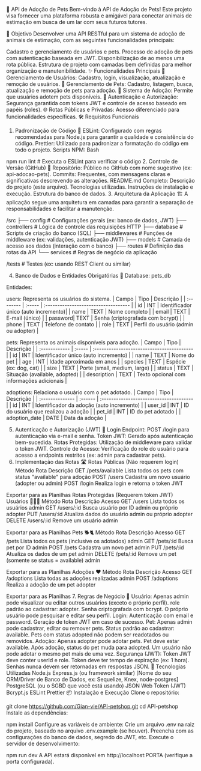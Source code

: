 🐾 API de Adoção de Pets
Bem-vindo à API de Adoção de Pets! Este projeto visa fornecer uma plataforma robusta e amigável para conectar animais de estimação em busca de um lar com seus futuros tutores.

🎯 Objetivo
Desenvolver uma API RESTful para um sistema de adoção de animais de estimação, com as seguintes funcionalidades principais:

Cadastro e gerenciamento de usuários e pets.
Processo de adoção de pets com autenticação baseada em JWT.
Disponibilização de ao menos uma rota pública.
Estrutura de projeto com camadas bem definidas para melhor organização e manutenibilidade.
✨ Funcionalidades Principais
👤 Gerenciamento de Usuários: Cadastro, login, visualização, atualização e remoção de usuários.
🐶 Gerenciamento de Pets: Cadastro, listagem, busca, atualização e remoção de pets para adoção.
🤝 Sistema de Adoção: Permite que usuários adotem pets disponíveis.
🔐 Autenticação e Autorização: Segurança garantida com tokens JWT e controle de acesso baseado em papéis (roles).
🌐 Rotas Públicas e Privadas: Acesso diferenciado para funcionalidades específicas.
🛠️ Requisitos Funcionais
1. Padronização de Código 🧹
ESLint: Configurado com regras recomendadas para Node.js para garantir a qualidade e consistência do código.
Prettier: Utilizado para padronizar a formatação do código em todo o projeto.
Scripts NPM:
Bash

npm run lint # Executa o ESLint para verificar o código
2. Controle de Versão (GitHub) 🐙
Repositório: Público no GitHub com nome sugestivo (ex: api-adocao-pets).
Commits: Frequentes, com mensagens claras e significativas descrevendo as alterações.
README.md Completo:
Descrição do projeto (este arquivo).
Tecnologias utilizadas.
Instruções de instalação e execução.
Estrutura do banco de dados.
3. Arquitetura da Aplicação 🏗️
A aplicação segue uma arquitetura em camadas para garantir a separação de responsabilidades e facilitar a manutenção.

/src
├── config          # Configurações gerais (ex: banco de dados, JWT)
├── controllers     # Lógica de controle das requisições HTTP
├── database        # Scripts de criação do banco (SQL)
├── middlewares     # Funções de middleware (ex: validações, autenticação JWT)
├── models          # Camada de acesso aos dados (interação com o banco)
├── routes          # Definição das rotas da API
└── services        # Regras de negócio da aplicação

/tests              # Testes (ex: usando REST Client ou similar)

4. Banco de Dados e Entidades Obrigatórias 💾
Database: pets_db

Entidades:

users: Representa os usuários do sistema.
| Campo     | Tipo   | Descrição                            |
| :-------- | :----- | :----------------------------------- |
| id      | INT  | Identificador único (auto incremento)|
| name    | TEXT | Nome completo                        |
| email   | TEXT | E-mail (único)                       |
| password| TEXT | Senha (criptografada com bcrypt)     |
| phone   | TEXT | Telefone de contato                  |
| role    | TEXT | Perfil do usuário (admin ou adopter) |

pets: Representa os animais disponíveis para adoção.
| Campo         | Tipo   | Descrição                                  |
| :------------ | :----- | :----------------------------------------- |
| id          | INT  | Identificador único (auto incremento)      |
| name        | TEXT | Nome do pet                                |
| age         | INT  | Idade aproximada em anos                   |
| species     | TEXT | Espécie (ex: dog, cat)                 |
| size        | TEXT | Porte (small, medium, large)         |
| status      | TEXT | Situação (available, adopted)          |
| description | TEXT | Texto opcional com informações adicionais |

adoptions: Relaciona o usuário com o pet adotado.
| Campo           | Tipo    | Descrição                               |
| :-------------- | :------ | :-------------------------------------- |
| id            | INT   | Identificador da adoção (auto incremento) |
| user_id       | INT   | ID do usuário que realizou a adoção    |
| pet_id        | INT   | ID do pet adotado                       |
| adoption_date | DATE  | Data da adoção                          |

5. Autenticação e Autorização (JWT) 🔑
Login Endpoint: POST /login para autenticação via e-mail e senha.
Token JWT: Gerado após autenticação bem-sucedida.
Rotas Protegidas: Utilização de middleware para validar o token JWT.
Controle de Acesso: Verificação do role do usuário para acesso a endpoints restritos (ex: admin para cadastrar pets).
6. Implementação das Rotas 🛣️
Rotas Públicas (Não requerem login)
Método	Rota	Descrição
GET	/pets/available	Lista todos os pets com status "available" para adoção
POST	/users	Cadastra um novo usuário (adopter ou admin)
POST	/login	Realiza login e retorna o token JWT

Exportar para as Planilhas
Rotas Protegidas (Requerem token JWT)
Usuários 🧑‍🤝‍🧑
Método	Rota	Descrição	Acesso
GET	/users	Lista todos os usuários	admin
GET	/users/:id	Busca usuário por ID	admin ou próprio adopter
PUT	/users/:id	Atualiza dados do usuário	admin ou próprio adopter
DELETE	/users/:id	Remove um usuário	admin

Exportar para as Planilhas
Pets 🐕🐈
Método	Rota	Descrição	Acesso
GET	/pets	Lista todos os pets (inclusive os adotados)	admin
GET	/pets/:id	Busca pet por ID	admin
POST	/pets	Cadastra um novo pet	admin
PUT	/pets/:id	Atualiza os dados de um pet	admin
DELETE	/pets/:id	Remove um pet (somente se status = available)	admin

Exportar para as Planilhas
Adoções ❤️
Método	Rota	Descrição	Acesso
GET	/adoptions	Lista todas as adoções realizadas	admin
POST	/adoptions	Realiza a adoção de um pet	adopter

Exportar para as Planilhas
7. Regras de Negócio 📜
Usuário:
Apenas admin pode visualizar ou editar outros usuários (exceto o próprio perfil).
role padrão ao cadastrar: adopter.
Senha criptografada com bcrypt.
O próprio usuário pode pesquisar e editar seu perfil.
Login:
Autenticação com email e password.
Geração de token JWT em caso de sucesso.
Pet:
Apenas admin pode cadastrar, editar ou remover pets.
Status padrão ao cadastrar: available.
Pets com status adopted não podem ser readotados ou removidos.
Adoção:
Apenas adopter pode adotar pets.
Pet deve estar available.
Após adoção, status do pet muda para adopted.
Um usuário não pode adotar o mesmo pet mais de uma vez.
Segurança (JWT):
Token JWT deve conter userId e role.
Token deve ter tempo de expiração (ex: 1 hora).
Senhas nunca devem ser retornadas em respostas JSON.
🚀 Tecnologias Utilizadas
Node.js
Express.js (ou framework similar)
[Nome do seu ORM/Driver de Banco de Dados, ex: Sequelize, Knex, node-postgres]
PostgreSQL (ou o SGBD que você está usando)
JSON Web Token (JWT)
Bcrypt.js
ESLint
Prettier
📦 Instalação e Execução
Clone o repositório:

git clone https://github.com/Gian-vie/API-petshop.git
cd API-petshop
Instale as dependências:

npm install
Configure as variáveis de ambiente:
Crie um arquivo .env na raiz do projeto, baseado no arquivo .env.example (se houver).
Preencha com as configurações do banco de dados, segredo do JWT, etc.
Execute o servidor de desenvolvimento:

npm run dev
A API estará disponível em http://localhost:PORTA (verifique a porta configurada).
